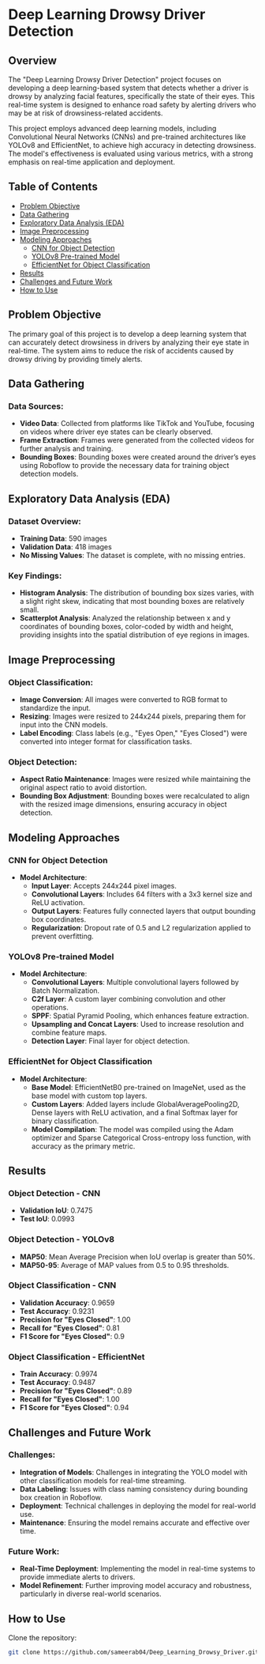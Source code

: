 # Deep Learning Drowsy Driver Detection

## Overview

The "Deep Learning Drowsy Driver Detection" project focuses on developing a deep learning-based system that detects whether a driver is drowsy by analyzing facial features, specifically the state of their eyes. This real-time system is designed to enhance road safety by alerting drivers who may be at risk of drowsiness-related accidents.

This project employs advanced deep learning models, including Convolutional Neural Networks (CNNs) and pre-trained architectures like YOLOv8 and EfficientNet, to achieve high accuracy in detecting drowsiness. The model's effectiveness is evaluated using various metrics, with a strong emphasis on real-time application and deployment.

## Table of Contents

- [Problem Objective](#problem-objective)
- [Data Gathering](#data-gathering)
- [Exploratory Data Analysis (EDA)](#exploratory-data-analysis-eda)
- [Image Preprocessing](#image-preprocessing)
- [Modeling Approaches](#modeling-approaches)
  - [CNN for Object Detection](#cnn-for-object-detection)
  - [YOLOv8 Pre-trained Model](#yolov8-pre-trained-model)
  - [EfficientNet for Object Classification](#efficientnet-for-object-classification)
- [Results](#results)
- [Challenges and Future Work](#challenges-and-future-work)
- [How to Use](#how-to-use)

## Problem Objective

The primary goal of this project is to develop a deep learning system that can accurately detect drowsiness in drivers by analyzing their eye state in real-time. The system aims to reduce the risk of accidents caused by drowsy driving by providing timely alerts.

## Data Gathering

### Data Sources:

- **Video Data**: Collected from platforms like TikTok and YouTube, focusing on videos where driver eye states can be clearly observed.
- **Frame Extraction**: Frames were generated from the collected videos for further analysis and training.
- **Bounding Boxes**: Bounding boxes were created around the driver’s eyes using Roboflow to provide the necessary data for training object detection models.

## Exploratory Data Analysis (EDA)

### Dataset Overview:

- **Training Data**: 590 images
- **Validation Data**: 418 images
- **No Missing Values**: The dataset is complete, with no missing entries.

### Key Findings:

- **Histogram Analysis**: The distribution of bounding box sizes varies, with a slight right skew, indicating that most bounding boxes are relatively small.
- **Scatterplot Analysis**: Analyzed the relationship between x and y coordinates of bounding boxes, color-coded by width and height, providing insights into the spatial distribution of eye regions in images.

## Image Preprocessing

### Object Classification:

- **Image Conversion**: All images were converted to RGB format to standardize the input.
- **Resizing**: Images were resized to 244x244 pixels, preparing them for input into the CNN models.
- **Label Encoding**: Class labels (e.g., "Eyes Open," "Eyes Closed") were converted into integer format for classification tasks.

### Object Detection:

- **Aspect Ratio Maintenance**: Images were resized while maintaining the original aspect ratio to avoid distortion.
- **Bounding Box Adjustment**: Bounding boxes were recalculated to align with the resized image dimensions, ensuring accuracy in object detection.

## Modeling Approaches

### CNN for Object Detection

- **Model Architecture**:
  - **Input Layer**: Accepts 244x244 pixel images.
  - **Convolutional Layers**: Includes 64 filters with a 3x3 kernel size and ReLU activation.
  - **Output Layers**: Features fully connected layers that output bounding box coordinates.
  - **Regularization**: Dropout rate of 0.5 and L2 regularization applied to prevent overfitting.

### YOLOv8 Pre-trained Model

- **Model Architecture**:
  - **Convolutional Layers**: Multiple convolutional layers followed by Batch Normalization.
  - **C2f Layer**: A custom layer combining convolution and other operations.
  - **SPPF**: Spatial Pyramid Pooling, which enhances feature extraction.
  - **Upsampling and Concat Layers**: Used to increase resolution and combine feature maps.
  - **Detection Layer**: Final layer for object detection.

### EfficientNet for Object Classification

- **Model Architecture**:
  - **Base Model**: EfficientNetB0 pre-trained on ImageNet, used as the base model with custom top layers.
  - **Custom Layers**: Added layers include GlobalAveragePooling2D, Dense layers with ReLU activation, and a final Softmax layer for binary classification.
  - **Model Compilation**: The model was compiled using the Adam optimizer and Sparse Categorical Cross-entropy loss function, with accuracy as the primary metric.

## Results

### Object Detection - CNN

- **Validation IoU**: 0.7475
- **Test IoU**: 0.0993

### Object Detection - YOLOv8

- **MAP50**: Mean Average Precision when IoU overlap is greater than 50%.
- **MAP50-95**: Average of MAP values from 0.5 to 0.95 thresholds.

### Object Classification - CNN

- **Validation Accuracy**: 0.9659
- **Test Accuracy**: 0.9231
- **Precision for "Eyes Closed"**: 1.00
- **Recall for "Eyes Closed"**: 0.81
- **F1 Score for "Eyes Closed"**: 0.9

### Object Classification - EfficientNet

- **Train Accuracy**: 0.9974
- **Test Accuracy**: 0.9487
- **Precision for "Eyes Closed"**: 0.89
- **Recall for "Eyes Closed"**: 1.00
- **F1 Score for "Eyes Closed"**: 0.94

## Challenges and Future Work

### Challenges:

- **Integration of Models**: Challenges in integrating the YOLO model with other classification models for real-time streaming.
- **Data Labeling**: Issues with class naming consistency during bounding box creation in Roboflow.
- **Deployment**: Technical challenges in deploying the model for real-world use.
- **Maintenance**: Ensuring the model remains accurate and effective over time.

### Future Work:

- **Real-Time Deployment**: Implementing the model in real-time systems to provide immediate alerts to drivers.
- **Model Refinement**: Further improving model accuracy and robustness, particularly in diverse real-world scenarios.

## How to Use

Clone the repository:

```bash
git clone https://github.com/sameerab04/Deep_Learning_Drowsy_Driver.git
```
